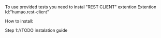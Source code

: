To use provided tests you need to instal "REST CLIENT" extention
Extention Id:"humao.rest-client"


How to install:

Step 1://TODO instalation guide 